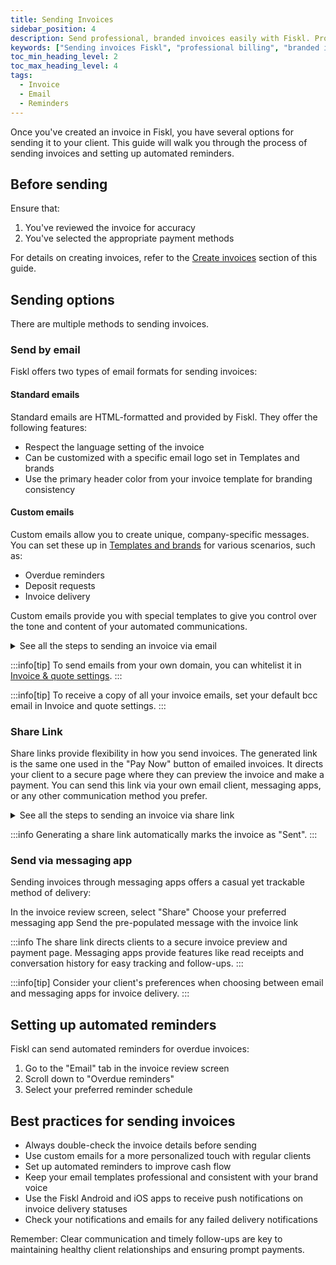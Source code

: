 ```yaml
---
title: Sending Invoices
sidebar_position: 4
description: Send professional, branded invoices easily with Fiskl. Provide clear billing statements and flexible payment options to clients.
keywords: ["Sending invoices Fiskl", "professional billing", "branded invoices", "payment options"]
toc_min_heading_level: 2
toc_max_heading_level: 4
tags:
  - Invoice
  - Email
  - Reminders
---
```


Once you've created an invoice in Fiskl, you have several options for sending it to your client. This guide will walk you through the process of sending invoices and setting up automated reminders.

## Before sending

Ensure that:

1. You've reviewed the invoice for accuracy
1. You've selected the appropriate payment methods

For details on creating invoices, refer to the [Create invoices](./creating-invoices.md) section of this guide.

## Sending options

There are multiple methods to sending invoices.

### Send by email

Fiskl offers two types of email formats for sending invoices:

#### Standard emails

Standard emails are HTML-formatted and provided by Fiskl. They offer the following features:

- Respect the language setting of the invoice
- Can be customized with a specific email logo set in Templates and brands
- Use the primary header color from your invoice template for branding consistency

#### Custom emails

Custom emails allow you to create unique, company-specific messages. You can set these up in [Templates and brands](../../Settings-Configurations/templates-and-brands#custom-emails) for various scenarios, such as:

- Overdue reminders
- Deposit requests
- Invoice delivery

Custom emails provide you with special templates to give you control over the tone and content of your automated communications.

<details>

<summary>See all the steps to sending an invoice via email</summary>

1. Click on the "Email" tab in the invoice review screen
2. Choose between standard or custom email format
3. Edit the email text if needed
4. Add Cc or Bcc recipients if required
5. Click "Send"

</details>

:::info[tip]
To send emails from your own domain, you can whitelist it in [Invoice & quote settings](../../Settings-Configurations/invoice-and-quote-settings).
:::

:::info[tip]
To receive a copy of all your invoice emails, set your default bcc email in Invoice and quote settings.
:::


### Share Link

Share links provide flexibility in how you send invoices. The generated link is the same one used in the "Pay Now" button of emailed invoices. It directs your client to a secure page where they can preview the invoice and make a payment. You can send this link via your own email client, messaging apps, or any other communication method you prefer.

<details>

<summary>See all the steps to sending an invoice via share link</summary>

1. Click "Generate share link" in the invoice review screen
2. Copy the generated link
3. Paste the link into your preferred messaging app

</details>

:::info
Generating a share link automatically marks the invoice as "Sent".
:::

### Send via messaging app

Sending invoices through messaging apps offers a casual yet trackable method of delivery:

In the invoice review screen, select "Share"
Choose your preferred messaging app
Send the pre-populated message with the invoice link

:::info
The share link directs clients to a secure invoice preview and payment page. Messaging apps provide features like read receipts and conversation history for easy tracking and follow-ups.
:::

:::info[tip]
Consider your client's preferences when choosing between email and messaging apps for invoice delivery.
:::

## Setting up automated reminders

Fiskl can send automated reminders for overdue invoices:

1. Go to the "Email" tab in the invoice review screen
2. Scroll down to "Overdue reminders"
3. Select your preferred reminder schedule

## Best practices for sending invoices

- Always double-check the invoice details before sending
- Use custom emails for a more personalized touch with regular clients
- Set up automated reminders to improve cash flow
- Keep your email templates professional and consistent with your brand voice
- Use the Fiskl Android and iOS apps to receive push notifications on invoice delivery statuses
- Check your notifications and emails for any failed delivery notifications

Remember: Clear communication and timely follow-ups are key to maintaining healthy client relationships and ensuring prompt payments.
